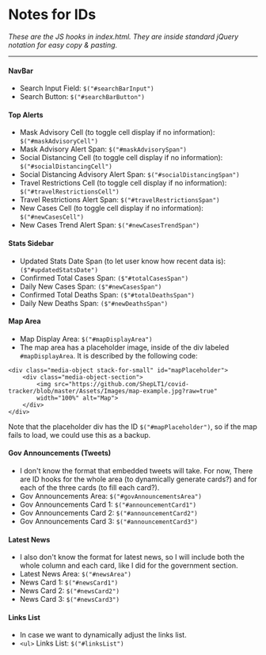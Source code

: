 # Notes for IDs
*These are the JS hooks in index.html. They are inside standard jQuery notation for easy copy & pasting.*

---
#### NavBar
* Search Input Field: `$("#searchBarInput")`
* Search Button: `$("#searchBarButton")`

#### Top Alerts
* Mask Advisory Cell (to toggle cell display if no information): `$("#maskAdvisoryCell")`
* Mask Advisory Alert Span: `$("#maskAdvisorySpan")`
* Social Distancing Cell (to toggle cell display if no information): `$("#socialDistancingCell")`
* Social Distancing Advisory Alert Span: `$("#socialDistancingSpan")`
* Travel Restrictions Cell (to toggle cell display if no information): `$("#travelRestrictionsCell")`
* Travel Restrictions Alert Span: `$("#travelRestrictionsSpan")`
* New Cases Cell (to toggle cell display if no information): `$("#newCasesCell")`
* New Cases Trend Alert Span: `$("#newCasesTrendSpan")`

#### Stats Sidebar
* Updated Stats Date Span (to let user know how recent data is): `($"#updatedStatsDate")`
* Confirmed Total Cases Span: `($"#totalCasesSpan")`
* Daily New Cases Span: `($"#newCasesSpan")`
* Confirmed Total Deaths Span: `($"#totalDeathsSpan")`
* Daily New Deaths Span: `($"#newDeathsSpan")`

#### Map Area
* Map Display Area: `$("#mapDisplayArea")`
* The map area has a placeholder image, inside of the div labeled `#mapDisplayArea`. It is described by the following code:
```
<div class="media-object stack-for-small" id="mapPlaceholder">
    <div class="media-object-section">
        <img src="https://github.com/ShepLT1/covid-tracker/blob/master/Assets/Images/map-example.jpg?raw=true"
        width="100%" alt="Map">
    </div>
</div>
```
Note that the placeholder div has the ID `$("#mapPlaceholder")`, so if the map fails to load, we could use this as a backup.

#### Gov Announcements (Tweets)
* I don't know the format that embedded tweets will take. For now, There are ID hooks for the whole area (to dynamically generate cards?) and for each of the three cards (to fill each card?).
* Gov Announcements Area: `$("#govAnnouncementsArea")`
* Gov Announcements Card 1: `$("#announcementCard1")`
* Gov Announcements Card 2: `$("#announcementCard2")`
* Gov Announcements Card 3: `$("#announcementCard3")`

#### Latest News
* I also don't know the format for latest news, so I will include both the whole column and each card, like I did for the government section.
* Latest News Area: `$("#newsArea")`
* News Card 1: `$("#newsCard1")`
* News Card 2: `$("#newsCard2")`
* News Card 3: `$("#newsCard3")`

#### Links List
* In case we want to dynamically adjust the links list.
* `<ul>` Links List: `$("#linksList")`